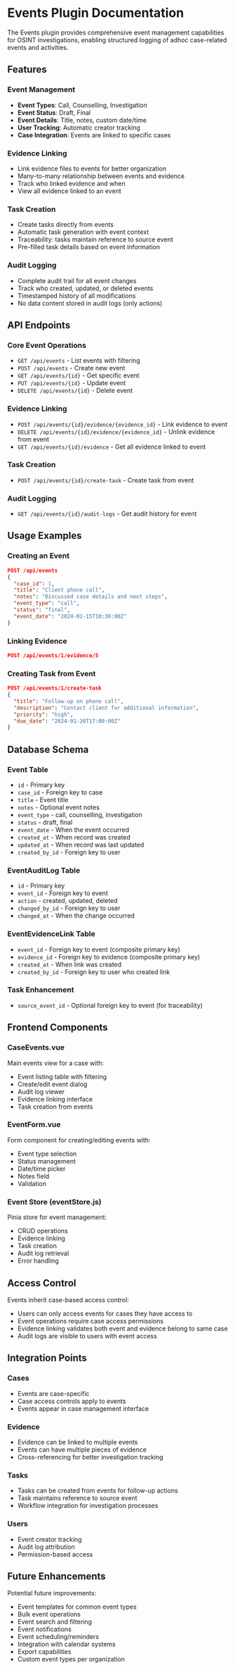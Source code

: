 # Events Plugin Documentation

The Events plugin provides comprehensive event management capabilities for OSINT investigations, enabling structured logging of adhoc case-related events and activities.

## Features

### Event Management
- **Event Types**: Call, Counselling, Investigation
- **Event Status**: Draft, Final
- **Event Details**: Title, notes, custom date/time
- **User Tracking**: Automatic creator tracking
- **Case Integration**: Events are linked to specific cases

### Evidence Linking
- Link evidence files to events for better organization
- Many-to-many relationship between events and evidence
- Track who linked evidence and when
- View all evidence linked to an event

### Task Creation
- Create tasks directly from events
- Automatic task generation with event context
- Traceability: tasks maintain reference to source event
- Pre-filled task details based on event information

### Audit Logging
- Complete audit trail for all event changes
- Track who created, updated, or deleted events
- Timestamped history of all modifications
- No data content stored in audit logs (only actions)

## API Endpoints

### Core Event Operations
- `GET /api/events` - List events with filtering
- `POST /api/events` - Create new event
- `GET /api/events/{id}` - Get specific event
- `PUT /api/events/{id}` - Update event
- `DELETE /api/events/{id}` - Delete event

### Evidence Linking
- `POST /api/events/{id}/evidence/{evidence_id}` - Link evidence to event
- `DELETE /api/events/{id}/evidence/{evidence_id}` - Unlink evidence from event
- `GET /api/events/{id}/evidence` - Get all evidence linked to event

### Task Creation
- `POST /api/events/{id}/create-task` - Create task from event

### Audit Logging
- `GET /api/events/{id}/audit-logs` - Get audit history for event

## Usage Examples

### Creating an Event
```json
POST /api/events
{
  "case_id": 1,
  "title": "Client phone call",
  "notes": "Discussed case details and next steps",
  "event_type": "call",
  "status": "final",
  "event_date": "2024-01-15T10:30:00Z"
}
```

### Linking Evidence
```json
POST /api/events/1/evidence/5
```

### Creating Task from Event
```json
POST /api/events/1/create-task
{
  "title": "Follow-up on phone call",
  "description": "Contact client for additional information",
  "priority": "high",
  "due_date": "2024-01-20T17:00:00Z"
}
```

## Database Schema

### Event Table
- `id` - Primary key
- `case_id` - Foreign key to case
- `title` - Event title
- `notes` - Optional event notes
- `event_type` - call, counselling, investigation
- `status` - draft, final
- `event_date` - When the event occurred
- `created_at` - When record was created
- `updated_at` - When record was last updated
- `created_by_id` - Foreign key to user

### EventAuditLog Table
- `id` - Primary key
- `event_id` - Foreign key to event
- `action` - created, updated, deleted
- `changed_by_id` - Foreign key to user
- `changed_at` - When the change occurred

### EventEvidenceLink Table
- `event_id` - Foreign key to event (composite primary key)
- `evidence_id` - Foreign key to evidence (composite primary key)
- `created_at` - When link was created
- `created_by_id` - Foreign key to user who created link

### Task Enhancement
- `source_event_id` - Optional foreign key to event (for traceability)

## Frontend Components

### CaseEvents.vue
Main events view for a case with:
- Event listing table with filtering
- Create/edit event dialog
- Audit log viewer
- Evidence linking interface
- Task creation from events

### EventForm.vue
Form component for creating/editing events with:
- Event type selection
- Status management
- Date/time picker
- Notes field
- Validation

### Event Store (eventStore.js)
Pinia store for event management:
- CRUD operations
- Evidence linking
- Task creation
- Audit log retrieval
- Error handling

## Access Control

Events inherit case-based access control:
- Users can only access events for cases they have access to
- Event operations require case access permissions
- Evidence linking validates both event and evidence belong to same case
- Audit logs are visible to users with event access

## Integration Points

### Cases
- Events are case-specific
- Case access controls apply to events
- Events appear in case management interface

### Evidence
- Evidence can be linked to multiple events
- Events can have multiple pieces of evidence
- Cross-referencing for better investigation tracking

### Tasks
- Tasks can be created from events for follow-up actions
- Task maintains reference to source event
- Workflow integration for investigation processes

### Users
- Event creator tracking
- Audit log attribution
- Permission-based access

## Future Enhancements

Potential future improvements:
- Event templates for common event types
- Bulk event operations
- Event search and filtering
- Event notifications
- Event scheduling/reminders
- Integration with calendar systems
- Export capabilities
- Custom event types per organization